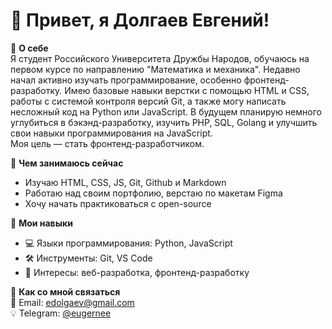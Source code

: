 # 👋 Привет, я Долгаев Евгений!

🔹 **О себе**  
Я студент Российского Университета Дружбы Народов, обучаюсь на первом курсе по направлению "Математика и механика". Недавно начал активно изучать программирование, особенно фронтенд-разработку. Имею базовые навыки верстки с помощью HTML и CSS, работы с системой контроля версий Git, а также могу написать несложный код на Python или JavaScript. В будущем планирую немного углубиться в бэкэнд-разработку, изучить PHP, SQL, Golang и улучшить свои навыки программирования на JavaScript.  
Моя цель — стать фронтенд-разработчиком.

🔹 **Чем занимаюсь сейчас**  
- Изучаю HTML, CSS, JS, Git, Github и Markdown  
- Работаю над своим портфолию, верстаю по макетам Figma  
- Хочу начать практиковаться с open-source  

🔹 **Мои навыки**  
- 💻 Языки программирования: Python, JavaScript  
- 🛠️ Инструменты: Git, VS Code  
- 🎯 Интересы: веб-разработка, фронтенд-разработку  

🔹 **Как со мной связаться**  
📩 Email: [edolgaev@gmail.com](mailto:edolgaev@gmail.com)  
💡 Telegram: [@eugernee](https://t.me/eugernee)
